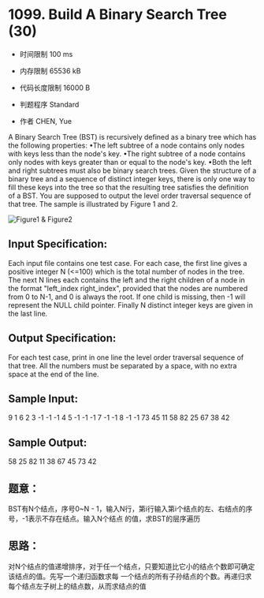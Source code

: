 # 1099. Build A Binary Search Tree (30)

* 时间限制 100 ms

* 内存限制 65536 kB

* 代码长度限制 16000 B

* 判题程序 Standard 

* 作者 CHEN, Yue



A Binary Search Tree (BST) is recursively defined as a binary tree which has the following properties:
•The left subtree of a node contains only nodes with keys less than the node's key. 
•The right subtree of a node contains only nodes with keys greater than or equal to the node's key. 
•Both the left and right subtrees must also be binary search trees. 
Given the structure of a binary tree and a sequence of distinct integer keys, there is only one way to fill 
these keys into the tree so that the resulting tree satisfies the definition of a BST. You are supposed to 
output the level order traversal sequence of that tree. The sample is illustrated by Figure 1 and 2. 

![Figure1 & Figure2](http://nos.patest.cn/h8_nkqjeu5lglo.jpg)




## Input Specification: 

Each input file contains one test case. For each case, the first line gives a positive integer N (<=100) which 
is the total number of nodes in the tree. The next N lines each contains the left and the right children of a 
node in the format "left_index right_index", provided that the nodes are numbered from 0 to N-1, and 0 is always 
the root. If one child is missing, then -1 will represent the NULL child pointer. Finally N distinct integer keys 
are given in the last line.



## Output Specification: 

For each test case, print in one line the level order traversal sequence of that tree. All the numbers must be 
separated by a space, with no extra space at the end of the line. 



## Sample Input:

9
1 6
2 3
-1 -1
-1 4
5 -1
-1 -1
7 -1
-1 8
-1 -1
73 45 11 58 82 25 67 38 42


## Sample Output:

58 25 82 11 38 67 45 73 42


## 题意：

BST有N个结点，序号0~N - 1，输入N行，第i行输入第i个结点的左、右结点的序号，-1表示不存在结点。输入N个结点
的值，求BST的层序遍历


## 思路：

对N个结点的值递增排序，对于任一个结点，只要知道比它小的结点个数即可确定该结点的值。先写一个递归函数求每
一个结点的所有子孙结点的个数。再递归求每个结点左子树上的结点数，从而求结点的值